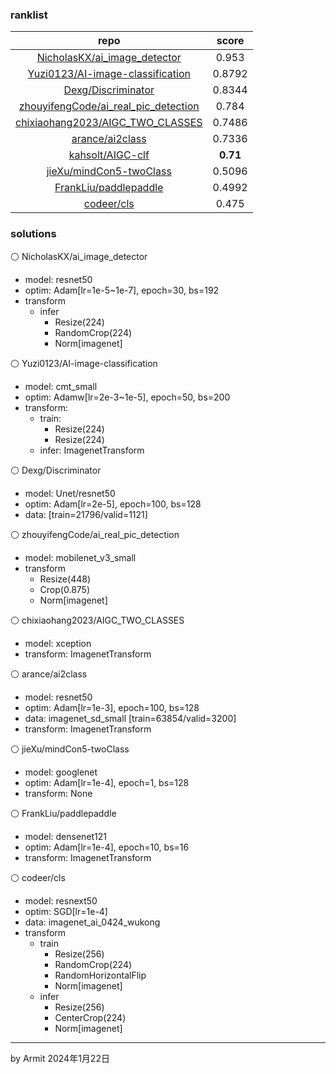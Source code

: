 ### ranklist

| repo | score |
| :-: | :-: |
| [NicholasKX/ai_image_detector](https://xihe.mindspore.cn/projects/NicholasKX/ai_image_detector) | 0.953 |
| [Yuzi0123/AI-image-classification](https://xihe.mindspore.cn/projects/Yuzi0123/AI-image-classification) | 0.8792 |
| [Dexg/Discriminator](https://xihe.mindspore.cn/projects/Dexg/Discriminator) | 0.8344 |
| [zhouyifengCode/ai_real_pic_detection](https://xihe.mindspore.cn/projects/zhouyifengCode/ai_real_pic_detection) | 0.784 |
| [chixiaohang2023/AIGC_TWO_CLASSES](https://xihe.mindspore.cn/projects/chixiaohang2023/AIGC_TWO_CLASSES) | 0.7486 |
| [arance/ai2class](https://xihe.mindspore.cn/projects/arance/ai2class) | 0.7336 |
| [kahsolt/AIGC-clf](https://xihe.mindspore.cn/projects/kahsolt/AIGC-clf) | **0.71** |
| [jieXu/mindCon5-twoClass](https://xihe.mindspore.cn/projects/jieXu/mindCon5-twoClass) | 0.5096 |
| [FrankLiu/paddlepaddle](https://xihe.mindspore.cn/projects/FrankLiu/paddlepaddle) | 0.4992 |
| [codeer/cls](https://xihe.mindspore.cn/projects/codeer/cls) | 0.475 |


### solutions

⚪ NicholasKX/ai_image_detector

- model: resnet50
- optim: Adam[lr=1e-5~1e-7], epoch=30, bs=192
- transform
  - infer
    - Resize(224)
    - RandomCrop(224)
    - Norm[imagenet]

⚪ Yuzi0123/AI-image-classification

- model: cmt_small
- optim: Adamw[lr=2e-3~1e-5], epoch=50, bs=200
- transform:
  - train:
    - Resize(224)
    - Resize(224)
  - infer: ImagenetTransform

⚪ Dexg/Discriminator

- model: Unet/resnet50
- optim: Adam[lr=2e-5], epoch=100, bs=128
- data: [train=21796/valid=1121]

⚪ zhouyifengCode/ai_real_pic_detection

- model: mobilenet_v3_small
- transform
  - Resize(448)
  - Crop(0.875)
  - Norm[imagenet]

⚪ chixiaohang2023/AIGC_TWO_CLASSES

- model: xception
- transform: ImagenetTransform

⚪ arance/ai2class

- model: resnet50
- optim: Adam[lr=1e-3], epoch=100, bs=128
- data: imagenet_sd_small [train=63854/valid=3200]
- transform: ImagenetTransform

⚪ jieXu/mindCon5-twoClass

- model: googlenet
- optim: Adam[lr=1e-4], epoch=1, bs=128
- transform: None

⚪ FrankLiu/paddlepaddle

- model: densenet121
- optim: Adam[lr=1e-4], epoch=10, bs=16
- transform: ImagenetTransform

⚪ codeer/cls

- model: resnext50
- optim: SGD[lr=1e-4]
- data: imagenet_ai_0424_wukong
- transform
  - train
    - Resize(256)
    - RandomCrop(224)
    - RandomHorizontalFlip
    - Norm[imagenet]
  - infer
    - Resize(256)
    - CenterCrop(224)
    - Norm[imagenet]

----
by Armit
2024年1月22日
